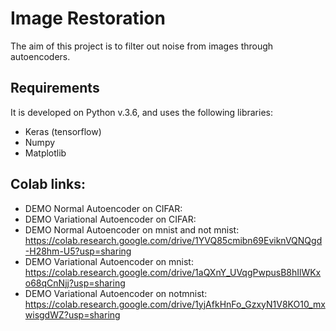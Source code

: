 # Image Restoration
The aim of this project is to filter out noise from images through autoencoders.


## Requirements
It is developed on Python v.3.6, and uses the following libraries:
 - Keras (tensorflow)
 - Numpy
 - Matplotlib

## Colab links:

 - DEMO Normal Autoencoder on CIFAR:
 - DEMO Variational Autoencoder on CIFAR: 
 - DEMO Normal Autoencoder on mnist and not mnist: https://colab.research.google.com/drive/1YVQ85cmibn69EviknVQNQgd-H28hm-U5?usp=sharing
 - DEMO Variational Autoencoder on mnist: https://colab.research.google.com/drive/1aQXnY_UVqgPwpusB8hIlWKxo68qCnNjj?usp=sharing
 - DEMO Variational Autoencoder on notmnist: https://colab.research.google.com/drive/1yjAfkHnFo_GzxyN1V8KO10_mxwisgdWZ?usp=sharing
